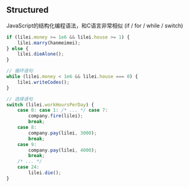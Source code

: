 
## Structured

JavaScript的结构化编程语法，和C语言非常相似 (if / for / while / switch)

```javascript
if (lilei.money >= 1e6 && lilei.house >= 1) {
	lilei.marry(hanmeimei);
} else {
	lilei.dieAlone();
}

// 循环语句
while (lilei.money < 1e6 && lilei.house === 0) {
	lilei.writeCodes();
}

// 选择语句
switch (lilei.workHoursPerDay) {
	case 0: case 1: /* ... */ case 7:
		company.fire(lilei);
		break;
	case 8:
		company.pay(lilei, 3000);
		break;
	case 9:
		company.pay(lilei, 4000);
		break;
	/* ... */
	case 24:
		lilei.die();
}
```

